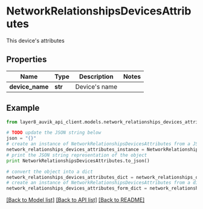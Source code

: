# NetworkRelationshipsDevicesAttributes

This device's attributes

## Properties
Name | Type | Description | Notes
------------ | ------------- | ------------- | -------------
**device_name** | **str** | Device&#39;s name | 

## Example

```python
from layer8_auvik_api_client.models.network_relationships_devices_attributes import NetworkRelationshipsDevicesAttributes

# TODO update the JSON string below
json = "{}"
# create an instance of NetworkRelationshipsDevicesAttributes from a JSON string
network_relationships_devices_attributes_instance = NetworkRelationshipsDevicesAttributes.from_json(json)
# print the JSON string representation of the object
print NetworkRelationshipsDevicesAttributes.to_json()

# convert the object into a dict
network_relationships_devices_attributes_dict = network_relationships_devices_attributes_instance.to_dict()
# create an instance of NetworkRelationshipsDevicesAttributes from a dict
network_relationships_devices_attributes_form_dict = network_relationships_devices_attributes.from_dict(network_relationships_devices_attributes_dict)
```
[[Back to Model list]](../README.md#documentation-for-models) [[Back to API list]](../README.md#documentation-for-api-endpoints) [[Back to README]](../README.md)


